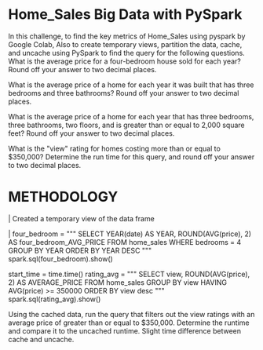 # Home_Sales Big Data with PySpark
In this challenge, to find the key metrics of Home_Sales using pyspark by Google Colab,
Also to create temporary views, partition the data, cache, and uncache using PySpark to find the query for the following questions.
What is the average price for a four-bedroom house sold for each year? Round off your answer to two decimal places.

What is the average price of a home for each year it was built that has three bedrooms and three bathrooms? Round off your answer to two decimal places.

What is the average price of a home for each year that has three bedrooms, three bathrooms, two floors, and is greater than or equal to 2,000 square feet? Round off your answer to two decimal places.

What is the "view" rating for homes costing more than or equal to $350,000? Determine the run time for this query, and round off your answer to two decimal places.

#  METHODOLOGY
| Created a temporary view of the data frame

|  four_bedroom = """
SELECT
  YEAR(date) AS YEAR,
  ROUND(AVG(price), 2) AS four_bedroom_AVG_PRICE
FROM home_sales
WHERE bedrooms = 4
GROUP BY YEAR
ORDER BY YEAR DESC
"""
spark.sql(four_bedroom).show()

start_time = time.time()
rating_avg = """
SELECT
  view,
  ROUND(AVG(price), 2) AS AVERAGE_PRICE
FROM home_sales
GROUP BY view
HAVING AVG(price) >= 350000
ORDER BY view desc
"""
spark.sql(rating_avg).show()

Using the cached data, run the query that filters out the view ratings with an average price of greater than or equal to $350,000. 
Determine the runtime and compare it to the uncached runtime.
Slight time difference between cache and uncache.
